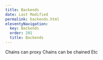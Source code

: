 ```yaml
---
title: Backends
date: Last Modified 
permalink: backends.html
eleventyNavigation:
  key: Backends
  order: 201
  title: Backends
---
```

Chains can proxy
Chains can be chained
Etc

